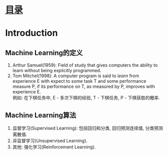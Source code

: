 # [目录](../README.md)

# Introduction

## Machine Learning的定义
1. Arthur Samuel(1959): Field of study that gives computers the ability
to learn without being explicitly programmed.
2. Tom Mitchel(1998): A computer program is said to *learn* from
experience E with expect to some task T and some performance measure P,
if its performance on T, as measured by P, improves with experience E.<br/>
例如: 在下棋任务中, E - 多次下棋的经验, T - 下棋任务, P - 下棋获胜的概率.

## Machine Learning算法
1. 监督学习(Supervised Learning): 包括回归和分类, 回归预测连续值, 分类预测离散值.
2. 非监督学习(Unsupervised Learning).
3. 其他: 强化学习(Reinforcement Learning).

